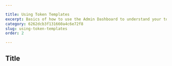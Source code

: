 ```yaml
---

title: Using Token Templates
excerpt: Basics of how to use the Admin Dashboard to understand your token templates
category: 6262dcb3f131660a4c6e72f8
slug: using-token-templates
order: 2

---
```


## Title
